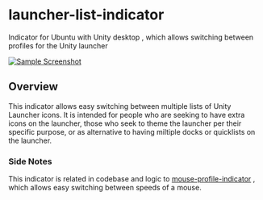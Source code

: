 # launcher-list-indicator
Indicator for Ubuntu with Unity desktop , which allows switching between profiles for the Unity launcher

[![Sample Screenshot](http://i.imgur.com/6knY0CF.png)](http://i.imgur.com/6knY0CF.png)

## Overview

This indicator allows easy switching between multiple lists of Unity Launcher icons. It is intended for people who are seeking to have extra icons on the launcher, those who seek to theme the launcher per their specific purpose, or as alternative to having miltiple docks or quicklists on the launcher.

### Side Notes

This indicator is related in codebase and logic to [mouse-profile-indicator](https://github.com/SergKolo/mouse-profile-indicator) , which allows easy switching between speeds of a mouse.


